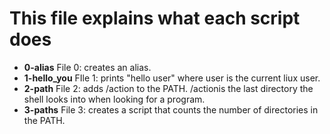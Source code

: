 # This file explains what each script does

* **0-alias** File 0: creates an alias.
* **1-hello_you** FIle 1: prints "hello user" where user is the current liux user.
* **2-path** File 2: adds /action to the PATH. /actionis the last directory the shell looks into when looking for a program.
* **3-paths** File 3: creates a script that counts the number of directories in the PATH.
